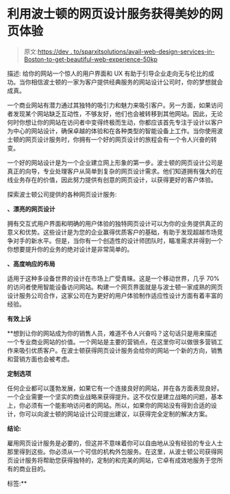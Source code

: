 # 利用波士顿的网页设计服务获得美妙的网页体验

> 原文:[https://dev . to/sparxitsolutions/avail-web-design-services-in-Boston-to-get-beautiful-web-experience-50kp](https://dev.to/sparxitsolutions/avail-web-design-services-in-boston-to-get-beautiful-web-experience-50kp)

描述:
给你的网站一个惊人的用户界面和 UX 有助于引导企业走向无与伦比的成功。当你相信波士顿的一家为客户提供经典服务的网站设计公司时，你的梦想就会成真。

一个商业网站有潜力通过其独特的吸引力和魅力来吸引客户。另一方面，如果访问者发现某个网站缺乏互动性，不够友好，他们也会被转移到其他网站。因此，无论何时你想让你的网站在访问者中变得终极而生动，你都应该首先专注于设计以客户为中心的网站设计，确保卓越的体验和在各种类型的智能设备上工作。当你使用波士顿的网页设计服务时，你拥有一个好的网页设计的旅程会有一个令人兴奋的转变。

一个好的网站设计是为一个企业建立网上形象的第一步。波士顿的网页设计公司是真正的向导，专业处理客户从简单到复杂的网页设计需求。他们知道拥有强大的在线业务存在的价值，因此努力提供有创意的网页设计，以获得更好的客户体验。

探索波士顿公司提供的各种网页设计服务:

**、漂亮的网页设计**

拥有交互式用户界面和明确的用户体验的独特网页设计可以为你的业务提供真正的意义和优势。这些设计是为您的企业赢得优质客户的基础，有助于发现超越市场竞争对手的新水平。但是，当你有一个创造性的设计师团队时，瞄准需求并得到一个你想要提升你的业务的绝对设计是非常简单的。

**、高度响应的布局**

适用于这种多设备世界的设计在市场上广受青睐。这是一个移动世界，几乎 70%的访问者使用智能设备访问网站。构建一个网页界面就是与波士顿一家成熟的网页设计服务公司合作，这家公司在为更好的用户体验制作适应性设计方面有着丰富的经验。

**有效上诉**

 **想到让你的网站成为你的销售人员，难道不令人兴奋吗？这句话只是用来描述一个专业商业网站的价值。一个网站是主要的营销点，在这里你可以做很多营销工作来吸引优质客户。在波士顿获得网页设计服务会给你的网站一个新的方向，销售和营销方面也会被考虑。

**定制选项**

任何企业都可以蓬勃发展，如果它有一个连接良好的网站，并在各方面表现良好。一个企业需要一个坚实的商业战略来获得提升。这不仅仅是建立战略的问题，基本上，你必须有一个能影响访问者的网站。所以，如果你的网站没有得到合适的设计，你可以向波士顿的网站设计公司提出建议，以获得完全定制的解决方案。

**结论:**

雇用网页设计服务是必要的，但这并不意味着你可以自由地从没有经验的专业人士那里得到这些。你必须从一个可信的机构外包服务。在这里，从波士顿公司获得网页设计服务将帮助您获得独特的，定制的和完美的网站，它卓有成效地服务于您所有的商业目的。

标签:**